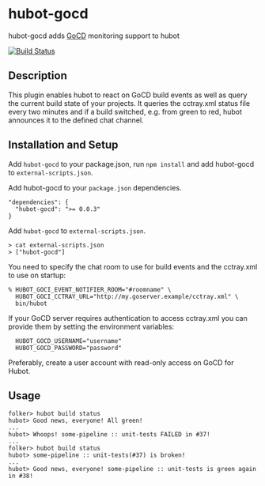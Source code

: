 
# hubot-gocd

hubot-gocd adds [GoCD](http://www.thoughtworks.com/products/go-continuous-delivery) monitoring support to hubot

[![Build Status](https://travis-ci.org/fbernitt/hubot-gocd.png?branch=master)](https://travis-ci.org/fbernitt/hubot-gocd)

## Description

This plugin enables hubot to react on GoCD build events as well as query the current build state of your projects.
It queries the cctray.xml status file every two minutes and if a build switched, e.g. from green to red, hubot announces it
to the defined chat channel.

## Installation and Setup

Add `hubot-gocd` to your package.json, run `npm install` and add hubot-gocd to `external-scripts.json`.

Add hubot-gocd to your `package.json` dependencies.

```
"dependencies": {
  "hubot-gocd": ">= 0.0.3"
}
```

Add `hubot-gocd` to `external-scripts.json`.

```
> cat external-scripts.json
> ["hubot-gocd"]
```

You need to specify the chat room to use for build events and the cctray.xml to use on startup:

    % HUBOT_GOCI_EVENT_NOTIFIER_ROOM="#roomname" \
      HUBOT_GOCI_CCTRAY_URL="http://my.goserver.example/cctray.xml" \
      bin/hubot

If your GoCD server requires authentication to access cctray.xml you can provide them by setting the environment variables:

      HUBOT_GOCD_USERNAME="username"
      HUBOT_GOCD_PASSWORD="password"

Preferably, create a user account with read-only access on GoCD for Hubot.

## Usage

```
folker> hubot build status
hubot> Good news, everyone! All green!
...
hubot> Whoops! some-pipeline :: unit-tests FAILED in #37!
...
folker> hubot build status
hubot> some-pipeline :: unit-tests(#37) is broken!
...
hubot> Good news, everyone! some-pipeline :: unit-tests is green again in #38!
```
